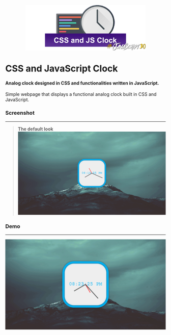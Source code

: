 <p align="center"><img src='assets/banner.png' align="center" width="75%" /></p>

# CSS and JavaScript Clock

#### Analog clock designed in CSS and functionalities written in JavaScript.

Simple webpage that displays a functional analog clock built in CSS and JavaScript.

### Screenshot
---
> **The default look**
![Static Page](assets/sample.png)

### Demo
---
![Clock in action!](assets/demo.gif)
